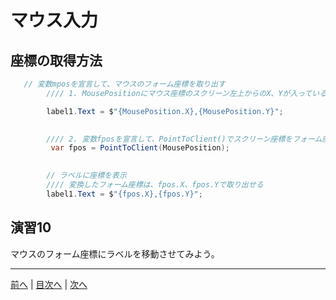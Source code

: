 # マウス入力

## 座標の取得方法
```cs
   // 変数mposを宣言して、マウスのフォーム座標を取り出す
        //// 1. MousePositionにマウス座標のスクリーン左上からのX、Yが入っている

        label1.Text = $"{MousePosition.X},{MousePosition.Y}";

           
        //// 2. 変数fposを宣言して、PointToClient()でスクリーン座標をフォーム座標に変換
         var fpos = PointToClient(MousePosition);
        

        // ラベルに座標を表示
        //// 変換したフォーム座標は、fpos.X、fpos.Yで取り出せる
        label1.Text = $"{fpos.X},{fpos.Y}";
```

## 演習10
マウスのフォーム座標にラベルを移動させてみよう。

---

[前へ](09.md) | [目次へ](README.md#%E7%9B%AE%E6%AC%A1) | [次へ](11.md)
